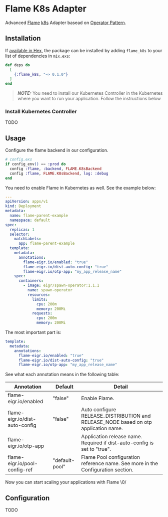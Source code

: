 # Flame K8s Adapter

Advanced [Flame](https://github.com/phoenixframework/flame) [k8s](https://kubernetes.io) Adapter basead on [Operator Pattern](https://kubernetes.io/docs/concepts/extend-kubernetes/operator/).

## Installation

If [available in Hex](https://hex.pm/docs/publish), the package can be installed
by adding `flame_k8s` to your list of dependencies in `mix.exs`:

```elixir
def deps do
  [
    {:flame_k8s, "~> 0.1.0"}
  ]
end
```

> **_NOTE:_** You need to install our Kubernetes Controller in the Kubernetes where you want to run your application. Follow the instructions below

### Install Kubernetes Controller

TODO

## Usage

Configure the flame backend in our configuration.

```elixir
# config.exs
if config_env() == :prod do
  config :flame, :backend, FLAME.K8sBackend
  config :flame, FLAME.K8sBackend, log: :debug
end
```

You need to enable Flame in Kubernetes as well. See the example below:

```yaml
---
apiVersion: apps/v1
kind: Deployment
metadata:
  name: flame-parent-example
  namespace: default
spec:
  replicas: 1
  selector:
    matchLabels:
      app: flame-parent-example
  template:
    metadata:
      annotations:
        flame-eigr.io/enabled: "true"
        flame-eigr.io/dist-auto-config: "true"
        flame-eigr.io/otp-app: "my_app_release_name"
    spec:
      containers:
        - image: eigr/spawn-operator:1.1.1
          name: spawn-operator
          resources:
            limits:
              cpu: 200m
              memory: 200Mi
            requests:
              cpu: 200m
              memory: 200Mi
```

The most important part is:

```yaml
template:
  metadata:
    annotations:
      flame-eigr.io/enabled: "true"
      flame-eigr.io/dist-auto-config: "true"
      flame-eigr.io/otp-app: "my_app_release_name"
```

See what each annotation means in the following table:

| Annotation                     | Default          | Detail        |
| ------------------------------ | -----------------| ------------- | 
| flame-eigr.io/enabled          | "false"          | Enable Flame. |
| flame-eigr.io/dist-auto-config | "false"          | Auto configure RELEASE_DISTRIBUTION and RELEASE_NODE based on otp application name. |
| flame-eigr.io/otp-app          |                  | Application release name. Required if dist-auto-config is set to "true".  |
| flame-eigr.io/pool-config-ref  | "default-pool"   | Flame Pool configuration reference name. See more in the Configuration section.           |

Now you can start scaling your applications with Flame \0/

## Configuration

TODO